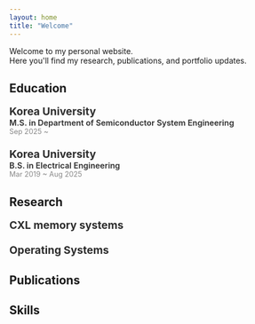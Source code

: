 ```yaml
---
layout: home
title: "Welcome"
---
```




Welcome to my personal website.  
Here you'll find my research, publications, and portfolio updates.

## <a id="education"></a>Education

<div style="margin-bottom:1.5em;">
  <div style="font-size:1.2rem; color:#2d2d2d; font-weight:bold;">Korea University</div>
  <div style="font-size:0.9rem; color:#2d2d2d; font-weight:600;">M.S. in Department of Semiconductor System Engineering</div>
  <div style="font-size:0.8rem; color:#888;">Sep 2025 ~ </div>
</div>

<div style="margin-bottom:1.5em;">
  <div style="font-size:1.2rem; color:#2d2d2d; font-weight:bold;">Korea University</div>
  <div style="font-size:0.9rem; color:#2d2d2d; font-weight:600;">B.S. in Electrical Engineering</div>
  <div style="font-size:0.8rem; color:#888;">Mar 2019 ~ Aug 2025</div>
</div>

## <a id="research"></a>Research

<div style="margin-bottom:1.5em;">
  <div style="font-size:1.2rem; color:#2d2d2d; font-weight:bold;">CXL memory systems</div>
  
  <div style="font-size:0.8rem; color:#2d2d2d;"> </div>
</div>

<div style="margin-bottom:1.5em;">
  <div style="font-size:1.2rem; color:#2d2d2d; font-weight:bold;">Operating Systems</div>
  
  <div style="font-size:0.8rem; color:#2d2d2d;"> </div>
</div>


## <a id="publications"></a>Publications



## <a id="skills"></a>Skills


